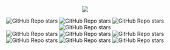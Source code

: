 <p align="center">
  <img src="https://raw.githubusercontent.com/Prayag-X/Smart-City-Dashboard/main/readme_assets/splash.png">
</p>  
<p align="center">
  <img alt="GitHub Repo stars" src="https://img.shields.io/badge/flutter-3.7.6%20stable-blue?color=00092a&labelColor=001049">
  <img alt="GitHub Repo stars" src="https://img.shields.io/badge/dart-2.19.3-blue?color=00092a&labelColor=001049">
  <img alt="GitHub Repo stars" src="https://img.shields.io/github/license/Prayag-X/Smart-City-Dashboard?color=00092a&labelColor=001049">
  <img alt="GitHub Repo stars" src="https://img.shields.io/github/repo-size/Prayag-X/Smart-City-Dashboard?color=00092a&labelColor=001049">
  </br>
  <img alt="GitHub Repo stars" src="https://img.shields.io/github/watchers/Prayag-X/Smart-City-Dashboard?color=00092a&labelColor=001049">
  <img alt="GitHub Repo stars" src="https://img.shields.io/github/forks/Prayag-X/Smart-City-Dashboard?color=00092a&labelColor=001049">
  <img alt="GitHub Repo stars" src="https://img.shields.io/github/stars/Prayag-X/Smart-City-Dashboard?color=00092a&labelColor=001049">
  <img alt="GitHub Repo stars" src="https://img.shields.io/github/commit-activity/y/Prayag-X/Smart-City-Dashboard?color=00092a&labelColor=001049">
  <img alt="GitHub Repo stars" src="https://img.shields.io/github/issues/Prayag-X/Smart-City-Dashboard?color=00092a&labelColor=001049">
  <img alt="GitHub Repo stars" src="https://img.shields.io/github/issues-closed/Prayag-X/Smart-City-Dashboard?color=00092a&labelColor=001049">
</p>
